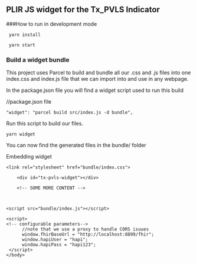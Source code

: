 ## PLIR JS widget for the Tx_PVLS Indicator

###How to run in development mode

     yarn install

     yarn start

### Build a widget bundle

This project uses Parcel to build and bundle all our .css and .js files into one index.css and index.js file that we can import into and use in any webpage.

In the package.json file you will find a widget script used to run this build

//package.json file

    "widget": "parcel build src/index.js -d bundle",

Run this script to build our files.

    yarn widget
You can now find the generated files in the bundle/ folder

Embedding widget

    <link rel="stylesheet" href="bundle/index.css">
</head>
    <body>
        <!-- SOME CONTENT -->

        <div id="tx-pvls-widget"></div>

        <!-- SOME MORE CONTENT -->

        
    
    <script src="bundle/index.js"></script>
    
    <script>
    <!-- configurable parameters-->
          //note that we use a proxy to handle CORS isuues
          window.fhirBaseUrl = "http://localhost:8899/fhir";
          window.hapiUser = "hapi";
          window.hapiPass = "hapi123";
     </script>
    </body>
</html>